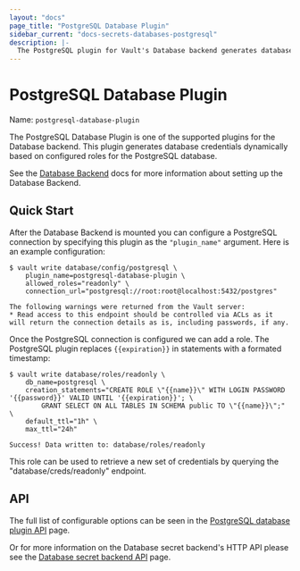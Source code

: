 ```yaml
---
layout: "docs"
page_title: "PostgreSQL Database Plugin"
sidebar_current: "docs-secrets-databases-postgresql"
description: |-
  The PostgreSQL plugin for Vault's Database backend generates database credentials to access PostgreSQL.
---
```


# PostgreSQL Database Plugin

Name: `postgresql-database-plugin`

The PostgreSQL Database Plugin is one of the supported plugins for the Database
backend. This plugin generates database credentials dynamically based on
configured roles for the PostgreSQL database.

See the [Database Backend](/docs/secrets/databases/index.html) docs for more
information about setting up the Database Backend.

## Quick Start

After the Database Backend is mounted you can configure a PostgreSQL connection
by specifying this plugin as the `"plugin_name"` argument. Here is an example
configuration: 

```
$ vault write database/config/postgresql \
    plugin_name=postgresql-database-plugin \
    allowed_roles="readonly" \
    connection_url="postgresql://root:root@localhost:5432/postgres"

The following warnings were returned from the Vault server:
* Read access to this endpoint should be controlled via ACLs as it will return the connection details as is, including passwords, if any.
```

Once the PostgreSQL connection is configured we can add a role. The PostgreSQL
plugin replaces `{{expiration}}` in statements with a formated timestamp:

```
$ vault write database/roles/readonly \
    db_name=postgresql \
    creation_statements="CREATE ROLE \"{{name}}\" WITH LOGIN PASSWORD '{{password}}' VALID UNTIL '{{expiration}}'; \
        GRANT SELECT ON ALL TABLES IN SCHEMA public TO \"{{name}}\";" \
    default_ttl="1h" \
    max_ttl="24h"

Success! Data written to: database/roles/readonly
```

This role can be used to retrieve a new set of credentials by querying the
"database/creds/readonly" endpoint.

## API

The full list of configurable options can be seen in the [PostgreSQL database
plugin API](/api/secret/databases/postgresql.html) page.

Or for more information on the Database secret backend's HTTP API please see the [Database secret
backend API](/api/secret/databases/index.html) page.

